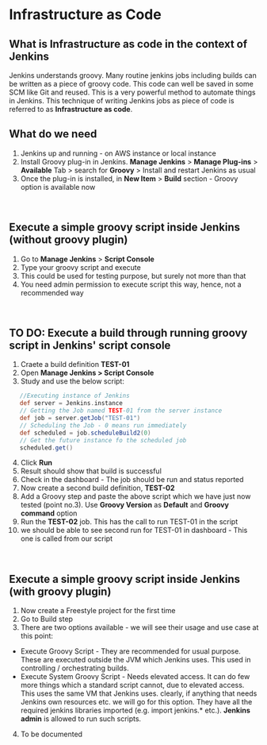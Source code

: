 # Infrastructure as Code

## What is Infrastructure as code in the context of Jenkins

Jenkins understands groovy. Many routine jenkins jobs including builds can be written as a piece of groovy code. This code can well be saved in some SCM like Git and reused. This is a very powerful method to automate things in Jenkins. This technique of writing Jenkins jobs as piece of code is referred to as **Infrastructure as code**.
<br>

## What do we need
1. Jenkins up and running - on AWS instance or local instance
2. Install Groovy plug-in in Jenkins. **Manage Jenkins** > **Manage Plug-ins** > **Available** Tab > search for **Groovy** > Install and restart Jenkins as usual
3. Once the plug-in is installed, in **New Item** > **Build** section - Groovy option is available now
<br>

## Execute a simple groovy script inside Jenkins (without groovy plugin)
1. Go to **Manage Jenkins** > **Script Console**
2. Type your groovy script and execute
3. This could be used for testing purpose, but surely not more than that
4. You need admin permission to execute script this way, hence, not a recommended way
<br>

## TO DO: Execute a build through running groovy script in Jenkins' script console
1. Craete a build definition **TEST-01**
2. Open **Manage Jenkins > Script Console**
3. Study and use the below script:

```groovy
   //Executing instance of Jenkins
   def server = Jenkins.instance
   // Getting the Job named TEST-01 from the server instance
   def job = server.getJob("TEST-01")
   // Scheduling the Job - 0 means run immediately
   def scheduled = job.scheduleBuild2(0)
   // Get the future instance fo the scheduled job
   scheduled.get()
```

4. Click **Run**
5. Result should show that build is successful
6. Check in the dashboard - The job should be run and status reported
7. Now create a second build definition, **TEST-02**
8. Add a Groovy step and paste the above script which we have just now tested (point no.3). Use **Groovy Version** as **Default** and **Groovy command** option
9. Run the **TEST-02** job. This has the call to run TEST-01 in the script
10. we should be able to see second run for TEST-01 in dashboard - This one is called from our script
<br>

## Execute a simple groovy script inside Jenkins (with groovy plugin)
1. Now create a Freestyle project for the first time
2. Go to Build step
3. There are two options available - we will see their usage and use case at this point:
* Execute Groovy Script - They are recommended for usual purpose. These are executed outside the JVM which Jenkins uses. This used in controlling / orchestrating builds.
* Execute System Groovy Script - Needs elevated access. It can do few more things which a standard script cannot, due to elevated access. This uses the same VM that Jenkins uses. clearly, if anything that needs Jenkins own resources etc. we will go for this option. They have all the required jenkins libraries imported (e.g. import jenkins.* etc.). **Jenkins admin** is allowed to run such scripts.
4. To be documented
